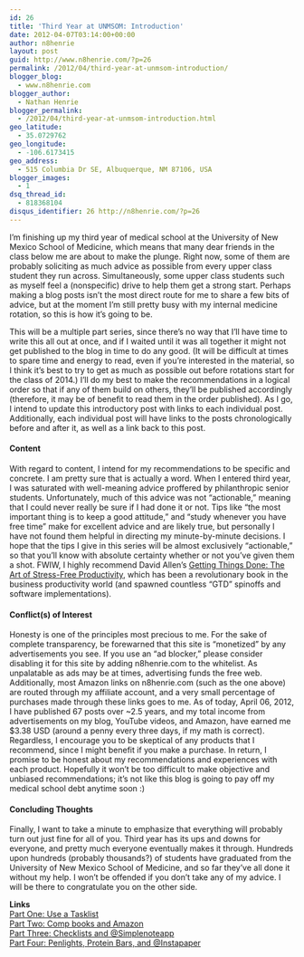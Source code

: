 ```yaml
---
id: 26
title: 'Third Year at UNMSOM: Introduction'
date: 2012-04-07T03:14:00+00:00
author: n8henrie
layout: post
guid: http://www.n8henrie.com/?p=26
permalink: /2012/04/third-year-at-unmsom-introduction/
blogger_blog:
  - www.n8henrie.com
blogger_author:
  - Nathan Henrie
blogger_permalink:
  - /2012/04/third-year-at-unmsom-introduction.html
geo_latitude:
  - 35.0729762
geo_longitude:
  - -106.6173415
geo_address:
  - 515 Columbia Dr SE, Albuquerque, NM 87106, USA
blogger_images:
  - 1
dsq_thread_id:
  - 818368104
disqus_identifier: 26 http://n8henrie.com/?p=26
---
```

I’m finishing up my third year of medical school at the University of New Mexico School of Medicine, which means that many dear friends in the class below me are about to make the plunge. Right now, some of them are probably soliciting as much advice as possible from every upper class student they run across. Simultaneously, some upper class students such as myself feel a (nonspecific) drive to help them get a strong start. Perhaps making a blog posts isn’t the most direct route for me to share a few bits of advice, but at the moment I’m still pretty busy with my internal medicine rotation, so this is how it’s going to be.

This will be a multiple part series, since there’s no way that I’ll have time to write this all out at once, and if I waited until it was all together it might not get published to the blog in time to do any good. (It will be difficult at times to spare time and energy to read, even if you’re interested in the material, so I think it’s best to try to get as much as possible out before rotations start for the class of 2014.) I’ll do my best to make the recommendations in a logical order so that if any of them build on others, they’ll be published accordingly (therefore, it may be of benefit to read them in the order published). As I go, I intend to update this introductory post with links to each individual post. Additionally, each individual post will have links to the posts chronologically before and after it, as well as a link back to this post.

#### Content

With regard to content, I intend for my recommendations to be specific and concrete. I am pretty sure that is actually a word. When I entered third year, I was saturated with well-meaning advice proffered by philanthropic senior students. Unfortunately, much of this advice was not “actionable,” meaning that I could never really be sure if I had done it or not. Tips like “the most important thing is to keep a good attitude,” and “study whenever you have free time” make for excellent advice and are likely true, but personally I have not found them helpful in directing my minute-by-minute decisions. I hope that the tips I give in this series will be almost exclusively “actionable,” so that you’ll know with absolute certainty whether or not you’ve given them a shot. FWIW, I highly recommend David Allen’s [Getting Things Done: The Art of Stress-Free Productivity](http://www.amazon.com/gp/product/0142000280/ref=as_li_ss_tl?ie=UTF8&#038;tag=n8henriecom-20&#038;linkCode=as2&#038;camp=1789&#038;creative=390957&#038;creativeASIN=0142000280), which has been a revolutionary book in the business productivity world (and spawned countless “GTD” spinoffs and software implementations).

#### Conflict(s) of Interest

Honesty is one of the principles most precious to me. For the sake of complete transparency, be forewarned that this site is “monetized” by any advertisements you see. If you use an “ad blocker,” please consider disabling it for this site by adding n8henrie.com to the whitelist. As unpalatable as ads may be at times, advertising funds the free web. Additionally, most Amazon links on n8henrie.com (such as the one above) are routed through my affiliate account, and a very small percentage of purchases made through these links goes to me. As of today, April 06, 2012, I have published 67 posts over ~2.5 years, and my total income from advertisements on my blog, YouTube videos, and Amazon, have earned me $3.38 USD (around a penny every three days, if my math is correct). Regardless, I encourage you to be skeptical of any products that I recommend, since I might benefit if you make a purchase. In return, I promise to be honest about my recommendations and experiences with each product. Hopefully it won&#8217;t be too difficult to make objective and unbiased recommendations; it&#8217;s not like this blog is going to pay off my medical school debt anytime soon :)

#### Concluding Thoughts

Finally, I want to take a minute to emphasize that everything will probably turn out just fine for all of you. Third year has its ups and downs for everyone, and pretty much everyone eventually makes it through. Hundreds upon hundreds (probably thousands?) of students have graduated from the University of New Mexico School of Medicine, and so far they’ve all done it without my help. I won’t be offended if you don’t take any of my advice. I will be there to congratulate you on the other side.

**Links**  
[Part One: Use a Tasklist](http://www.n8henrie.com/2012/04/third-year-at-unmsom-part-one-use/)  
[Part Two: Comp books and Amazon](http://www.n8henrie.com/2012/04/third-year-at-unmsom-part-two-comp/)  
[Part Three: Checklists and @Simplenoteapp](http://www.n8henrie.com/2012/04/third-year-at-unmsom-part-three/)  
[Part Four: Penlights, Protein Bars, and @Instapaper](http://www.n8henrie.com/2012/04/third-year-at-unmsom-part-four/) 

<div>
</div>

<div>
</div>